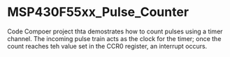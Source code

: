 # MSP430F55xx_Pulse_Counter
Code Compoer project thta demostrates how to count pulses using a timer channel. The incoming pulse train acts as the clock for the timer; once the count reaches teh value set in the CCR0 register, an interrupt occurs.

